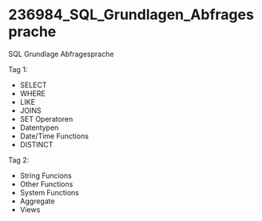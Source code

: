 # 236984_SQL_Grundlagen_Abfragesprache
SQL Grundlage Abfragesprache


Tag 1:
- SELECT
- WHERE
- LIKE
- JOINS
- SET Operatoren
- Datentypen
- Date/Time Functions
- DISTINCT

Tag 2:
- String Funcions
- Other Functions
- System Functions
- Aggregate
- Views

